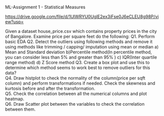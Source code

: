 ML-Assignment 1 - Statistical Measures

https://drive.google.com/file/d/1UlWRYU0UglE2ex3iFse0J6eCLEU8g98P/view?usp=

Given a dataset house_price.csv which contains property prices in the city of Bangalore. Examine price per square feet do the following: 
Q1. Perform basic EDA 
Q2. Detect the outliers using following methods and remove it using methods like trimming / capping/ imputation using mean or median 
  a) Mean and Standard deviation 
  b)Percentile method(In percentile method, you can consider less than 5% and greater than 95% )
  c) IQR(Inter quartile range method) 
  d) Z Score method 
Q3. Create a box plot and use this to determine which method seems to work best to remove outliers for this data?  
Q4. Draw histplot to check the normality of the column(price per sqft column) and perform transformations if needed. Check the skewness and kurtosis before and after the transformation.  
Q5. Check the correlation between all the numerical columns and plot heatmap.  
Q6. Draw Scatter plot between the variables to check the correlation between them.  

